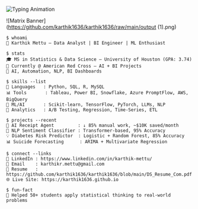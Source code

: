 
![Typing Animation](https://readme-typing-svg.demolab.com/?lines=Karthik+Mettu+%7C+Data+Analyst+%7C+BI+Engineer+%7C+AI+NLP+Dev;&center=true&width=1000&height=45&color=00FF00&vCenter=true&size=20)

![Matrix Banner](https://github.com/karthik1636/karthik1636/raw/main/output (1).png)

```
$ whoami
👋 Karthik Mettu — Data Analyst | BI Engineer | ML Enthusiast

$ stats
🎓 MS in Statistics & Data Science — University of Houston (GPA: 3.74)
📍 Currently @ American Red Cross — AI + BI Projects
🤖 AI, Automation, NLP, BI Dashboards

$ skills --list
🧠 Languages   : Python, SQL, R, MySQL
📊 Tools       : Tableau, Power BI, Snowflake, Azure PromptFlow, AWS, BigQuery
🧠 ML/AI       : Scikit-learn, TensorFlow, PyTorch, LLMs, NLP
🧪 Analytics   : A/B Testing, Regression, Time-Series, ETL

$ projects --recent
🧾 AI Receipt Agent         : ↓ 85% manual work, ~$10K saved/month
🧠 NLP Sentiment Classifier : Transformer-based, 95% Accuracy
💡 Diabetes Risk Predictor  : Logistic + Random Forest, 85% Accuracy
📊 Suicide Forecasting      : ARIMA + Multivariate Regression

$ connect --links
🔗 LinkedIn : https://www.linkedin.com/in/karthik-mettu/
📧 Email    : karthikr.mettu@gmail.com
📄 Resume   : https://github.com/karthik1636/karthik1636/blob/main/DS_Resume_Com.pdf
🌐 Live Site: https://karthik1636.github.io

$ fun-fact
🌟 Helped 50+ students apply statistical thinking to real-world problems
```
